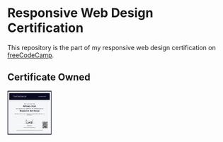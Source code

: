 # Responsive Web Design Certification
This repository is the part of my responsive web design certification on <a href="https://freecodecamp.org" target="_blank">freeCodeCamp</a>.


## Certificate Owned
<a href="https://freecodecamp.org/certification/abhinaya-aryal/responsive-web-design" target="_blank"><img src="/res_web_design.png" alt="certificate of responsive web design certified by freeCodeCamp to Abhinaya Aryal" height=100 width=100 /></a>
